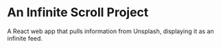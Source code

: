 # An Infinite Scroll Project

A React web app that pulls information from Unsplash, displaying it as an infinite feed.
